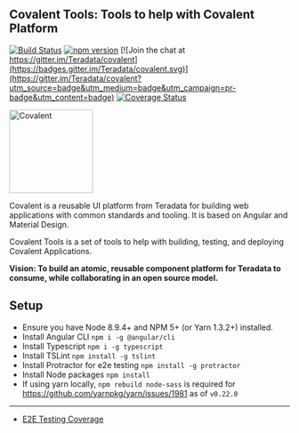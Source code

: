 ## Covalent Tools: Tools to help with Covalent Platform

[![Build Status](https://travis-ci.org/Teradata/covalent-tools.svg?branch=develop)](https://travis-ci.org/Teradata/covalent-tools)
[![npm version](https://badge.fury.io/js/%40covalent%2Ftools.svg)](https://badge.fury.io/js/%40covalent%tools)
[![Join the chat at https://gitter.im/Teradata/covalent](https://badges.gitter.im/Teradata/covalent.svg)](https://gitter.im/Teradata/covalent?utm_source=badge&utm_medium=badge&utm_campaign=pr-badge&utm_content=badge)
[![Coverage Status](https://coveralls.io/repos/github/Teradata/covalent-tools/badge.svg)](https://coveralls.io/github/Teradata/covalent-tools)

<img alt="Covalent" src="https://cdn.rawgit.com/Teradata/covalent/develop/src/app/assets/icons/covalent.svg" width="150">

Covalent is a reusable UI platform from Teradata for building web applications with common standards and tooling. It is based on Angular and Material Design.

Covalent Tools is a set of tools to help with building, testing, and deploying Covalent Applications.

**Vision: To build an atomic, reusable component platform for Teradata to consume, while collaborating in an open source model.**

## Setup

* Ensure you have Node 8.9.4+ and NPM 5+ (or Yarn 1.3.2+) installed.
* Install Angular CLI `npm i -g @angular/cli`
* Install Typescript `npm i -g typescript`
* Install TSLint `npm install -g tslint`
* Install Protractor for e2e testing `npm install -g protractor`
* Install Node packages `npm install`
* If using yarn locally, `npm rebuild node-sass` is required for https://github.com/yarnpkg/yarn/issues/1981 as of `v0.22.0`
---

* [E2E Testing Coverage](covalent-e2e-coverage)
